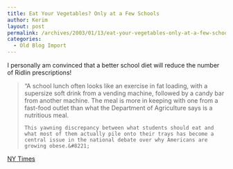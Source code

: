 ```yaml
---
title: Eat Your Vegetables? Only at a Few Schools
author: Kerim
layout: post
permalink: /archives/2003/01/13/eat-your-vegetables-only-at-a-few-schools/
categories:
  - Old Blog Import
---
```

I personally am convinced that a better school diet will reduce the number of Ridlin prescriptions!


>   &#8220;A school lunch often looks like an exercise in fat loading, with a supersize soft drink from a vending machine, followed by a candy bar from another machine. The meal is more in keeping with one from a fast-food outlet than what the Department of Agriculture says is a nutritious meal. 
>   
>   
>     This yawning discrepancy between what students should eat and what most of them actually pile onto their trays has become a central issue in the national debate over why Americans are growing obese.&#8221;
>   


<a href="http://www.nytimes.com/2003/01/13/national/13LUNC.html?pagewanted=all&position=top" onclick="_gaq.push(['_trackEvent', 'outbound-article', 'http://www.nytimes.com/2003/01/13/national/13LUNC.html?pagewanted=all&position=top', 'NY Times']);" >NY Times</a>

